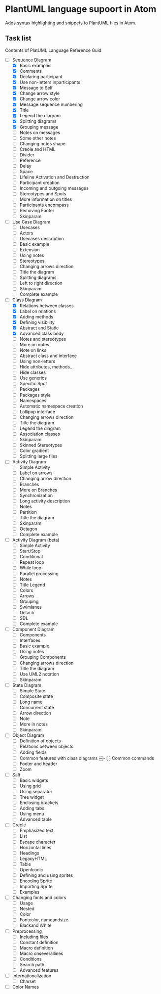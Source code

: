 # PlantUML language supoort in Atom

Adds syntax highlighting and snippets to PlantUML files in Atom.

## Task list

Contents of PlatUML Language Reference Guid

- [ ] Sequence Diagram
    - [x] Basic examples
    - [x] Comments
    - [x] Declaring participant
    - [x] Use non-letters inparticipants
    - [x] Message to Self
    - [x] Change arrow style
    - [x] Change arrow color
    - [x] Message sequence numbering
    - [x] Title
    - [x] Legend the diagram
    - [x] Splitting diagrams
    - [x] Grouping message
    - [ ] Notes on messages
    - [ ] Some other notes
    - [ ] Changing notes shape
    - [ ] Creole and HTML
    - [ ] Divider
    - [ ] Reference
    - [ ] Delay
    - [ ] Space
    - [ ] Lifeline Activation and Destruction
    - [ ] Participant creation
    - [ ] Incoming and outgoing messages
    - [ ] Stereotypes and Spots
    - [ ] More information on titles
    - [ ] Participants encompass
    - [ ] Removing Footer
    - [ ] Skinparam
- [ ] Use Case Diagram
    - [ ] Usecases
    - [ ] Actors
    - [ ] Usecases description
    - [ ] Basic example
    - [ ] Extension
    - [ ] Using notes
    - [ ] Stereotypes
    - [ ] Changing arrows direction
    - [ ] Title the diagram
    - [ ] Splitting diagrams
    - [ ] Left to right direction
    - [ ] Skinparam
    - [ ] Complete example
- [ ] Class Diagram
    - [x] Relations between classes
    - [x] Label on relations
    - [x] Adding methods
    - [x] Defining visibility
    - [x] Abstract and Static
    - [x] Advanced class body
    - [ ] Notes and stereotypes
    - [ ] More on notes
    - [ ] Note on links
    - [ ] Abstract class and interface
    - [ ] Using non-letters
    - [ ] Hide attributes, methods...
    - [ ] Hide classes
    - [ ] Use generics
    - [ ] Specific Spot
    - [ ] Packages
    - [ ] Packages style
    - [ ] Namespaces
    - [ ] Automatic namespace creation
    - [ ] Lollipop interface
    - [ ] Changing arrows direction
    - [ ] Title the diagram
    - [ ] Legend the diagram
    - [ ] Association classes
    - [ ] Skinparam
    - [ ] Skinned Stereotypes
    - [ ] Color gradient
    - [ ] Splitting large files
- [ ] Activity Diagram
    - [ ] Simple Activity
    - [ ] Label on arrows
    - [ ] Changing arrow direction
    - [ ] Branches
    - [ ] More on Branches
    - [ ] Synchronization
    - [ ] Long activity description
    - [ ] Notes
    - [ ] Partition
    - [ ] Title the diagram
    - [ ] Skinparam
    - [ ] Octagon
    - [ ] Complete example
- [ ] Activity Diagram (beta)
    - [ ] Simple Activity
    - [ ] Start/Stop
    - [ ] Conditional
    - [ ] Repeat loop
    - [ ] While loop
    - [ ] Parallel processing
    - [ ] Notes
    - [ ] Title Legend
    - [ ] Colors
    - [ ] Arrows
    - [ ] Grouping
    - [ ] Swimlanes
    - [ ] Detach
    - [ ] SDL
    - [ ] Complete example
- [ ] Component Diagram
    - [ ] Components
    - [ ] Interfaces
    - [ ] Basic example
    - [ ] Using notes
    - [ ] Grouping Components
    - [ ] Changing arrows direction
    - [ ] Title the diagram
    - [ ] Use UML2 notation
    - [ ] Skinparam
- [ ] State Diagram
    - [ ] Simple State
    - [ ] Composite state
    - [ ] Long name
    - [ ] Concurrent state
    - [ ] Arrow direction
    - [ ] Note
    - [ ] More in notes
    - [ ] Skinparam
- [ ] Object Diagram
    - [ ] Definition of objects
    - [ ] Relations between objects
    - [ ] Adding fields
    - [ ] Common features with class diagrams
￼- [ ] Common commands
    - [ ] Footer and header
    - [ ] Zoom
- [ ] Salt
    - [ ] Basic widgets
    - [ ] Using grid
    - [ ] Using separator
    - [ ] Tree widget
    - [ ] Enclosing brackets
    - [ ] Adding tabs
    - [ ] Using menu
    - [ ] Advanced table
- [ ] Creole
    - [ ] Emphasized text
    - [ ] List
    - [ ] Escape character
    - [ ] Horizontal lines
    - [ ] Headings
    - [ ] LegacyHTML
    - [ ] Table
    - [ ] OpenIconic
    - [ ] Defining and using sprites
    - [ ] Encoding Sprite
    - [ ] Importing Sprite
    - [ ] Examples
- [ ] Changing fonts and colors
    - [ ] Usage
    - [ ] Nested
    - [ ] Color
    - [ ] Fontcolor, nameandsize
    - [ ] Blackand White
- [ ] Preprocessing
    - [ ] Including files
    - [ ] Constant definition
    - [ ] Macro definition
    - [ ] Macro onseverallines
    - [ ] Conditions
    - [ ] Search path
    - [ ] Advanced features
- [ ] Internationalization
    - [ ] Charset
- [ ] Color Names
